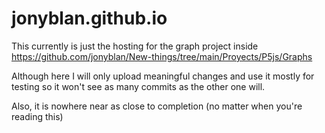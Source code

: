 # jonyblan.github.io

This currently is just the hosting for the graph project inside https://github.com/jonyblan/New-things/tree/main/Proyects/P5js/Graphs

Although here I will only upload meaningful changes and use it mostly for testing so
it won't see as many commits as the other one will.

Also, it is nowhere near as close to completion (no matter when you're reading this)
